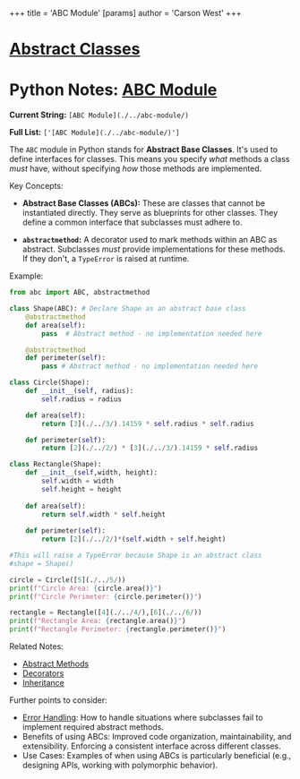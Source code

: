 +++
 title = 'ABC Module'
[params]
	author = 'Carson West'
+++
# [Abstract Classes](./../abstract-classes/)
# Python Notes: [ABC Module](./../abc-module/) 
**Current String:** `[ABC Module](./../abc-module/)`

**Full List:** `['[ABC Module](./../abc-module/)']`


The `ABC` module in Python stands for **Abstract Base Classes**.  It's used to define interfaces for classes.  This means you specify *what* methods a class *must* have, without specifying *how* those methods are implemented.

Key Concepts:

* **Abstract Base Classes (ABCs):**  These are classes that cannot be instantiated directly. They serve as blueprints for other classes.  They define a common interface that subclasses must adhere to.

* **`abstractmethod`:** A decorator used to mark methods within an ABC as abstract.  Subclasses *must* provide implementations for these methods.  If they don't, a `TypeError` is raised at runtime.


Example:

```python
from abc import ABC, abstractmethod

class Shape(ABC): # Declare Shape as an abstract base class
    @abstractmethod
    def area(self):
        pass  # Abstract method - no implementation needed here

    @abstractmethod
    def perimeter(self):
        pass # Abstract method - no implementation needed here

class Circle(Shape):
    def __init__(self, radius):
        self.radius = radius

    def area(self):
        return [3](./../3/).14159 * self.radius * self.radius

    def perimeter(self):
        return [2](./../2/) * [3](./../3/).14159 * self.radius

class Rectangle(Shape):
    def __init__(self,width, height):
        self.width = width
        self.height = height
    
    def area(self):
        return self.width * self.height
    
    def perimeter(self):
        return [2](./../2/)*(self.width + self.height)

#This will raise a TypeError because Shape is an abstract class
#shape = Shape()

circle = Circle([5](./../5/))
print(f"Circle Area: {circle.area()}")
print(f"Circle Perimeter: {circle.perimeter()}")

rectangle = Rectangle([4](./../4/),[6](./../6/))
print(f"Rectangle Area: {rectangle.area()}")
print(f"Rectangle Perimeter: {rectangle.perimeter()}")

```

Related Notes:

* [Abstract Methods](./../abstract-methods/)
* [Decorators](./../decorators/)
* [Inheritance](./../inheritance/)


Further points to consider:

*   [Error Handling](./../error-handling/):  How to handle situations where subclasses fail to implement required abstract methods.
*   Benefits of using ABCs:  Improved code organization, maintainability, and extensibility.  Enforcing a consistent interface across different classes.
*   Use Cases:  Examples of when using ABCs is particularly beneficial (e.g., designing APIs, working with polymorphic behavior).



